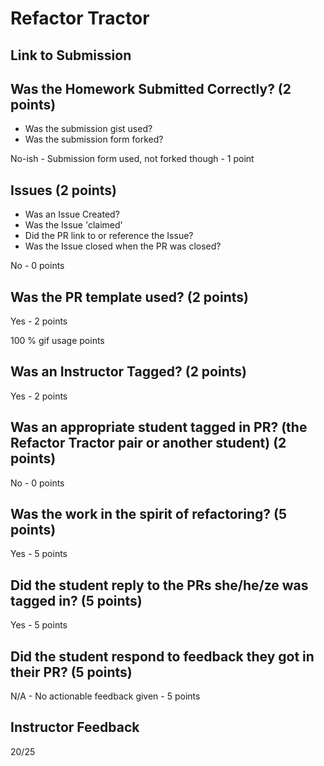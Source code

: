 # Refactor Tractor

## Link to Submission

## Was the Homework Submitted Correctly? (2 points)
  - Was the submission gist used?
  - Was the submission form forked?

No-ish - Submission form used, not forked though - 1 point

## Issues (2 points)
  - Was an Issue Created?
  - Was the Issue 'claimed'
  - Did the PR link to or reference the Issue?
  - Was the Issue closed when the PR was closed?

No - 0 points

## Was the PR template used? (2 points)

Yes - 2 points

100 % gif usage points

## Was an Instructor Tagged? (2 points)

Yes - 2 points

## Was an appropriate student tagged in PR? (the Refactor Tractor pair or another student) (2 points)

No - 0 points

## Was the work in the spirit of refactoring? (5 points)

Yes - 5 points

## Did the student reply to the PRs she/he/ze was tagged in? (5 points)

Yes - 5 points

## Did the student respond to feedback they got in their PR? (5 points)

N/A - No actionable feedback given - 5 points

## Instructor Feedback

20/25

